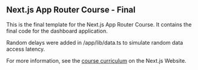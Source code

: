 ## Next.js App Router Course - Final

This is the final template for the Next.js App Router Course. It contains the final code for the dashboard application.

Random delays were added in /app/lib/data.ts to simulate random data access latency.

For more information, see the [course curriculum](https://nextjs.org/learn) on the Next.js Website.
